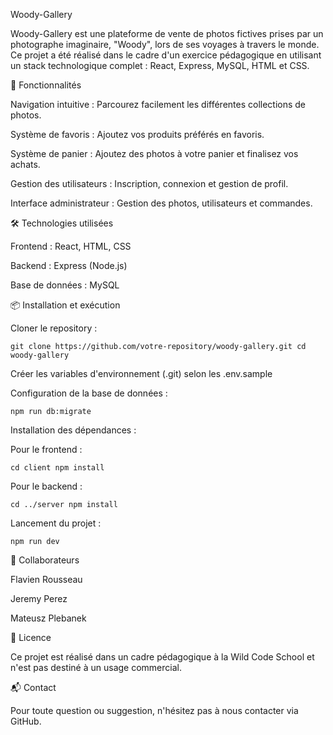 Woody-Gallery

Woody-Gallery est une plateforme de vente de photos fictives prises par un photographe imaginaire, "Woody", lors de ses voyages à travers le monde. Ce projet a été réalisé dans le cadre d'un exercice pédagogique en utilisant un stack technologique complet : React, Express, MySQL, HTML et CSS.

🚀 Fonctionnalités

Navigation intuitive : Parcourez facilement les différentes collections de photos.

Système de favoris : Ajoutez vos produits préférés en favoris.

Système de panier : Ajoutez des photos à votre panier et finalisez vos achats.

Gestion des utilisateurs : Inscription, connexion et gestion de profil.

Interface administrateur : Gestion des photos, utilisateurs et commandes.

🛠️ Technologies utilisées

Frontend : React, HTML, CSS

Backend : Express (Node.js)

Base de données : MySQL

📦 Installation et exécution

Cloner le repository :

`git clone https://github.com/votre-repository/woody-gallery.git
cd woody-gallery`

Créer les variables d'environnement (.git) selon les .env.sample

Configuration de la base de données :

`npm run db:migrate`

Installation des dépendances :

Pour le frontend :

`cd client
npm install`

Pour le backend :

`cd ../server
npm install`

Lancement du projet :

`npm run dev`


🤝 Collaborateurs

Flavien Rousseau

Jeremy Perez

Mateusz Plebanek

📄 Licence

Ce projet est réalisé dans un cadre pédagogique à la Wild Code School et n'est pas destiné à un usage commercial.

📬 Contact

Pour toute question ou suggestion, n'hésitez pas à nous contacter via GitHub.
